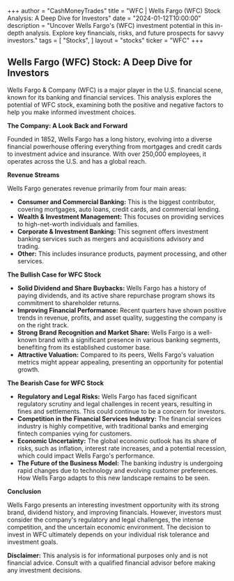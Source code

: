 +++
author = "CashMoneyTrades"
title = "WFC |  Wells Fargo (WFC) Stock Analysis: A Deep Dive for Investors"
date = "2024-01-12T10:00:00"
description = "Uncover Wells Fargo's (WFC) investment potential in this in-depth analysis. Explore key financials, risks, and future prospects for savvy investors."
tags = [
"Stocks",
]
layout = "stocks"
ticker = "WFC"
+++
        


## Wells Fargo (WFC) Stock: A Deep Dive for Investors

Wells Fargo & Company (WFC) is a major player in the U.S. financial scene, known for its banking and financial services. This analysis explores the potential of WFC stock, examining both the positive and negative factors to help you make informed investment choices.

**The Company: A Look Back and Forward**

Founded in 1852, Wells Fargo has a long history, evolving into a diverse financial powerhouse offering everything from mortgages and credit cards to investment advice and insurance. With over 250,000 employees, it operates across the U.S. and has a global reach. 

**Revenue Streams**

Wells Fargo generates revenue primarily from four main areas:

* **Consumer and Commercial Banking:** This is the biggest contributor, covering mortgages, auto loans, credit cards, and commercial lending.
* **Wealth & Investment Management:** This focuses on providing services to high-net-worth individuals and families.
* **Corporate & Investment Banking:** This segment offers investment banking services such as mergers and acquisitions advisory and trading.
* **Other:** This includes insurance products, payment processing, and other services.

**The Bullish Case for WFC Stock**

* **Solid Dividend and Share Buybacks:** Wells Fargo has a history of paying dividends, and its active share repurchase program shows its commitment to shareholder returns.
* **Improving Financial Performance:** Recent quarters have shown positive trends in revenue, profits, and asset quality, suggesting the company is on the right track.
* **Strong Brand Recognition and Market Share:** Wells Fargo is a well-known brand with a significant presence in various banking segments, benefiting from its established customer base.
* **Attractive Valuation:** Compared to its peers, Wells Fargo's valuation metrics might appear appealing, presenting an opportunity for potential growth.

**The Bearish Case for WFC Stock**

* **Regulatory and Legal Risks:** Wells Fargo has faced significant regulatory scrutiny and legal challenges in recent years, resulting in fines and settlements. This could continue to be a concern for investors.
* **Competition in the Financial Services Industry:** The financial services industry is highly competitive, with traditional banks and emerging fintech companies vying for customers.
* **Economic Uncertainty:** The global economic outlook has its share of risks, such as inflation, interest rate increases, and a potential recession, which could impact Wells Fargo's performance.
* **The Future of the Business Model:** The banking industry is undergoing rapid changes due to technology and evolving customer preferences. How Wells Fargo adapts to this new landscape remains to be seen.

**Conclusion**

Wells Fargo presents an interesting investment opportunity with its strong brand, dividend history, and improving financials. However, investors must consider the company's regulatory and legal challenges, the intense competition, and the uncertain economic environment. The decision to invest in WFC ultimately depends on your individual risk tolerance and investment goals.

**Disclaimer:** This analysis is for informational purposes only and is not financial advice. Consult with a qualified financial advisor before making any investment decisions. 

        